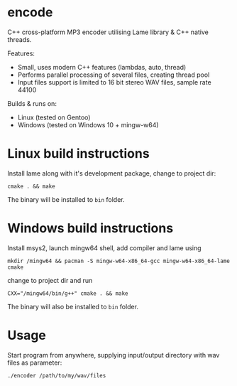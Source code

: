 # encode
C++ cross-platform MP3 encoder utilising Lame library & C++ native threads.

Features:
* Small, uses modern C++ features (lambdas, auto, thread)
* Performs parallel processing of several files, creating thread pool
* Input files support is limited to 16 bit stereo WAV files, sample rate 44100

Builds & runs on:
* Linux (tested on Gentoo)
* Windows (tested on Windows 10 + mingw-w64)

# Linux build instructions
Install lame along with it's development package, change to project dir:

`cmake . && make`

The binary will be installed to `bin` folder.

# Windows build instructions
Install msys2, launch mingw64 shell, add compiler and lame using 

`mkdir /mingw64 && pacman -S mingw-w64-x86_64-gcc mingw-w64-x86_64-lame cmake`

change to project dir and run

`CXX="/mingw64/bin/g++" cmake . && make`

The binary will also be installed to `bin` folder.

# Usage
Start program from anywhere, supplying input/output directory with wav files as parameter:

`./encoder /path/to/my/wav/files`

